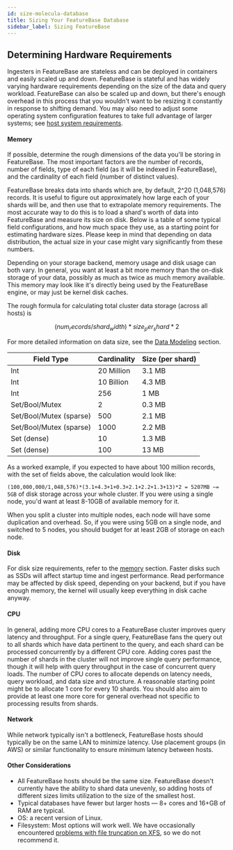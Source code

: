 ```yaml
---
id: size-molecula-database
title: Sizing Your FeatureBase Database
sidebar_label: Sizing FeatureBase
---
```


## Determining Hardware Requirements

Ingesters in FeatureBase are stateless and can be deployed in containers and easily scaled up and down. FeatureBase is stateful and has widely varying hardware requirements depending on the size of the data and query workload. FeatureBase can also be scaled up and down, but there's enough overhead in this process that you wouldn't want to be resizing it constantly in response to shifting demand. You may also need to adjust some operating system configuration features to take full advantage of larger systems; see [host system requirements](/community/hostsystem).


#### Memory

If possible, determine the rough dimensions of the data you'll be storing in FeatureBase. The most important factors are the number of records, number of fields, type of each field (as it will be indexed in FeatureBase), and the cardinality of each field (number of distinct values).

FeatureBase breaks data into shards which are, by default, 2^20 (1,048,576) records. It is useful to figure out approximately how large each of your shards will be, and then use that to extrapolate memory requirements. The most accurate way to do this is to load a shard's worth of data into FeatureBase and measure its size on disk. Below is a table of some typical field configurations, and how much space they use, as a starting point for estimating hardware sizes. Please keep in mind that depending on data distribution, the actual size in your case might vary significantly from these numbers.

Depending on your storage backend, memory usage and disk usage can both vary. In general, you want at least a bit more memory than the on-disk storage of your data, possibly as much as twice as much memory available. This memory may look like it's directly being used by the FeatureBase engine, or may just be kernel disk caches.

The rough formula for calculating total cluster data storage (across all hosts) is

```math
(num_records/shard_width)*size_per_shard*2
```

For more detailed information on data size, see the [Data Modeling](/concepts/data-modeling) section.

| Field Type              | Cardinality | Size (per shard) |
| -                       |           - | -                |
| Int                     |  20 Million | 3.1 MB           |
| Int                     |  10 Billion | 4.3 MB           |
| Int                     |         256 | 1 MB             |
| Set/Bool/Mutex          |           2 | 0.3 MB           |
| Set/Bool/Mutex (sparse) |         500 | 2.1 MB           |
| Set/Bool/Mutex (sparse) |        1000 | 2.2 MB           |
| Set (dense)             |          10 | 1.3 MB           |
| Set (dense)             |         100 | 13 MB            |


As a worked example, if you expected to have about 100 million records, with the set of fields above, the calculation would look like:

`(100,000,000/1,048,576)*(3.1+4.3+1+0.3+2.1+2.2+1.3+13)*2 = 5207MB ~= 5GB` of disk storage across your whole cluster. If you were using a single node, you'd want at least 8-10GB of available memory for it.

When you split a cluster into multiple nodes, each node will have some duplication and overhead. So, if you were using 5GB on a single node, and switched to 5 nodes, you should budget for at least 2GB of storage on each node.


#### Disk

For disk size requirements, refer to the [memory](#memory) section. Faster disks such as SSDs will affect startup time and ingest performance. Read performance may be affected by disk speed, depending on your backend, but if you have enough memory, the kernel will usually keep everything in disk cache anyway.


#### CPU

In general, adding more CPU cores to a FeatureBase cluster improves query latency and throughput. For a single query, FeatureBase fans the query out to all shards which have data pertinent to the query, and each shard can be processed concurrently by a different CPU core. Adding cores past the number of shards in the cluster will not improve single query performance, though it will help with query throughput in the case of concurrent query loads. The number of CPU cores to allocate depends on latency needs, query workload, and data size and structure. A reasonable starting point might be to allocate 1 core for every 10 shards. You should also aim to provide at least one more core for general overhead not specific to processing results from shards.


#### Network

While network typically isn't a bottleneck, FeatureBase hosts should typically be on the same LAN to minimize latency. Use placement groups (in AWS) or similar functionality to ensure minimum latency between hosts.


#### Other Considerations

*   All FeatureBase hosts should be the same size. FeatureBase doesn't currently have the ability to shard data unevenly, so adding hosts of different sizes limits utilization to the size of the smallest host.
*   Typical databases have fewer but larger hosts — 8+ cores and 16+GB of RAM are typical.
*   OS: a recent version of Linux.
*   Filesystem: Most options will work well. We have occasionally encountered [problems with file truncation on XFS](https://stackoverflow.com/questions/47077828/xfs-rhel7-3-cold-reboot-file-truncate), so we do not recommend it.
